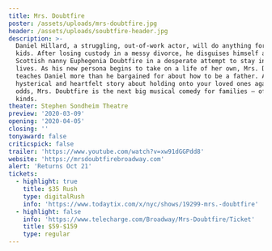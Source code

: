 ```yaml
---
title: Mrs. Doubtfire
poster: /assets/uploads/mrs-doubtfire.jpg
header: /assets/uploads/soubtfire-header.jpg
description: >-
  Daniel Hillard, a struggling, out-of-work actor, will do anything for his
  kids. After losing custody in a messy divorce, he disguises himself as
  Scottish nanny Euphegenia Doubtfire in a desperate attempt to stay in their
  lives. As his new persona begins to take on a life of her own, Mrs. Doubtfire
  teaches Daniel more than he bargained for about how to be a father. A
  hysterical and heartfelt story about holding onto your loved ones against all
  odds, Mrs. Doubtfire is the next big musical comedy for families — of all
  kinds.
theater: Stephen Sondheim Theatre
preview: '2020-03-09'
opening: '2020-04-05'
closing: ''
tonyaward: false
criticspick: false
trailer: 'https://www.youtube.com/watch?v=xw91dGGPdd8'
website: 'https://mrsdoubtfirebroadway.com'
alert: 'Returns Oct 21'
tickets:
  - highlight: true
    title: $35 Rush
    type: digitalRush
    info: 'https://www.todaytix.com/x/nyc/shows/19299-mrs.-doubtfire'
  - highlight: false
    info: 'https://www.telecharge.com/Broadway/Mrs-Doubtfire/Ticket'
    title: $59-$159
    type: regular
---
```

